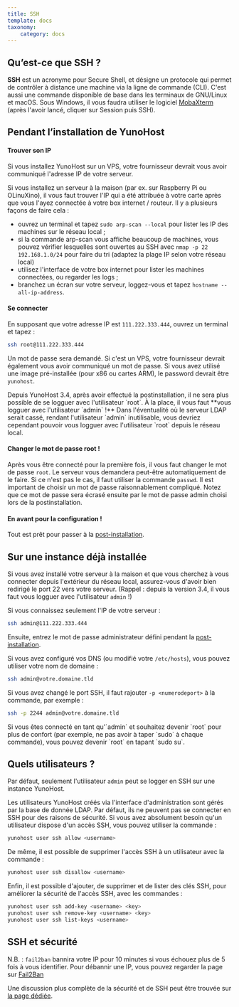 ```yaml
---
title: SSH
template: docs
taxonomy:
    category: docs
---
```


## Qu’est-ce que SSH ?

**SSH** est un acronyme pour Secure Shell, et désigne un protocole qui permet de contrôler à distance une machine via la ligne de commande (CLI). C'est aussi une commande disponible de base dans les terminaux de GNU/Linux et macOS. Sous Windows, il vous faudra utiliser le logiciel [MobaXterm](https://mobaxterm.mobatek.net/download-home-edition.html) (après l'avoir lancé, cliquer sur Session puis SSH).

## Pendant l’installation de YunoHost

#### Trouver son IP

Si vous installez YunoHost sur un VPS, votre fournisseur devrait vous avoir communiqué l'adresse IP de votre serveur. 

Si vous installez un serveur à la maison (par ex. sur Raspberry Pi ou OLinuXino), il vous faut trouver l'IP qui a été attribuée à votre carte après que vous l'ayez connectée à votre box internet / routeur. Il y a plusieurs façons de faire cela :

- ouvrez un terminal et tapez `sudo arp-scan --local` pour lister les IP des machines sur le réseau local ;
- si la commande arp-scan vous affiche beaucoup de machines, vous pouvez vérifier lesquelles sont ouvertes au SSH avec `nmap -p 22 192.168.1.0/24` pour faire du tri (adaptez la plage IP selon votre réseau local)
- utilisez l'interface de votre box internet pour lister les machines connectées, ou regarder les logs ;
- branchez un écran sur votre serveur, loggez-vous et tapez `hostname --all-ip-address`.

#### Se connecter

En supposant que votre adresse IP est `111.222.333.444`, ouvrez un terminal et tapez :

```bash
ssh root@111.222.333.444
```

Un mot de passe sera demandé. Si c'est un VPS, votre fournisseur devrait également vous avoir communiqué un mot de passe. Si vous avez utilisé une image pré-installée (pour x86 ou cartes ARM), le password devrait être `yunohost`.

<div class="alert alert-warning">
Depuis YunoHost 3.4, après avoir effectué la postinstallation, il ne sera plus possible de se logguer avec l'utilisateur `root`. À la place, il vous faut **vous logguer avec l'utilisateur `admin` !** Dans l'éventualité où le serveur LDAP serait cassé, rendant l'utilisateur `admin` inutilisable, vous devriez cependant pouvoir vous logguer avec l'utilisateur `root` depuis le réseau local.
</div>

#### Changer le mot de passe root !

Après vous être connecté pour la première fois, il vous faut changer le mot de passe `root`. Le serveur vous demandera peut-être automatiquement de le faire. Si ce n'est pas le cas, il faut utiliser la commande `passwd`. Il est important de choisir un mot de passe raisonnablement compliqué. Notez que ce mot de passe sera écrasé ensuite par le mot de passe admin choisi lors de la postinstallation.

#### En avant pour la configuration !

Tout est prêt pour passer à la [post-installation](postinstall).

## Sur une instance déjà installée

Si vous avez installé votre serveur à la maison et que vous cherchez à vous connecter depuis l'extérieur du réseau local, assurez-vous d'avoir bien redirigé le port 22 vers votre serveur. (Rappel : depuis la version 3.4, il vous faut vous logguer avec l'utilisateur `admin` !)

Si vous connaissez seulement l'IP de votre serveur :

```bash
ssh admin@111.222.333.444
```

Ensuite, entrez le mot de passe administrateur défini pendant la [post-installation](postinstall).

Si vous avez configuré vos DNS (ou modifié votre `/etc/hosts`), vous pouvez utiliser votre nom de domaine :

```bash
ssh admin@votre.domaine.tld
```

Si vous avez changé le port SSH, il faut rajouter `-p <numerodeport>` à la commande, par exemple :

```bash
ssh -p 2244 admin@votre.domaine.tld
```

<div class="alert alert-info">
Si vous êtes connecté en tant qu'`admin` et souhaitez devenir `root` pour plus de confort (par exemple, ne pas avoir à taper `sudo` à chaque commande), vous pouvez devenir `root` en tapant `sudo su`.
</div>

## Quels utilisateurs ?

Par défaut, seulement l'utilisateur `admin` peut se logger en SSH sur une instance YunoHost.

Les utilisateurs YunoHost créés via l'interface d'administration sont gérés par la base de donnée LDAP. Par défaut, ils ne peuvent pas se connecter en SSH pour des raisons de sécurité. Si vous avez absolument besoin qu'un utilisateur dispose d'un accès SSH, vous pouvez utiliser la commande :
```bash
yunohost user ssh allow <username>
```

De même, il est possible de supprimer l'accès SSH à un utilisateur avec la commande :
```bash
yunohost user ssh disallow <username>
```

Enfin, il est possible d'ajouter, de supprimer et de lister des clés SSH, pour améliorer la sécurité de l'accès SSH, avec les commandes :
```bash
yunohost user ssh add-key <username> <key>
yunohost user ssh remove-key <username> <key>
yunohost user ssh list-keys <username>
```

## SSH et sécurité

N.B. : `fail2ban` bannira votre IP pour 10 minutes si vous échouez plus de 5 fois à vous identifier. Pour débannir une IP, vous pouvez regarder la page sur [Fail2Ban](/fail2ban)

Une discussion plus complète de la sécurité et de SSH peut être trouvée sur [la page dédiée](/security).
